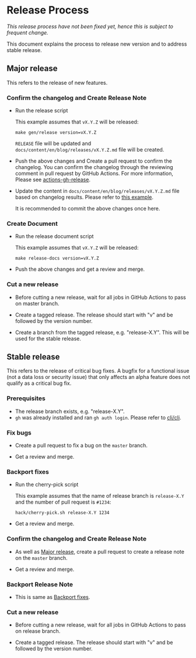 # Release Process
*This release process have not been fixed yet, hence this is subject to frequent change.*

This document explains the process to release new version and to address stable release.

## Major release
This refers to the release of new features.

### Confirm the changelog and Create Release Note
- Run the release script

  This example assumes that `vX.Y.Z` will be released:
  ```shell
  make gen/release version=vX.Y.Z
  ````

  `RELEASE` file will be updated and `docs/content/en/blog/releases/vX.Y.Z.md` file will be created.

- Push the above changes and Create a pull request to confirm the changelog.
  You can confirm the changelog through the reviewing comment in pull request by GitHub Actions.
  For more information, Please see [actions-gh-release](https://github.com/pipe-cd/actions-gh-release).

- Update the content in `docs/content/en/blog/releases/vX.Y.Z.md` file based on changelog results.
  Please refer to [this example](https://github.com/pipe-cd/pipecd/pull/3792/commits/2b59f7f2a492405bf6df905b3823b417e4a10c3e).

  It is recommended to commit the above changes once here.

### Create Document
- Run the release document script

  This example assumes that `vX.Y.Z` will be released:
  ```shell
  make release-docs version=vX.Y.Z
  ````

- Push the above changes and get a review and merge.

### Cut a new release
- Before cutting a new release, wait for all jobs in GitHub Actions to pass on master branch.

- Create a tagged release. The release should start with "v" and be followed by the version number.

- Create a branch from the tagged release, e.g. "release-X.Y". This will be used for the stable release.

## Stable release
This refers to the release of critical bug fixes.
A bugfix for a functional issue (not a data loss or security issue) that only affects an alpha feature does not qualify as a critical bug fix.

### Prerequisites
- The release branch exists, e.g. "release-X.Y".
- `gh` was already installed and ran `gh auth login`. Please refer to [cli/cli](https://github.com/cli/cli).

### Fix bugs
- Create a pull request to fix a bug on the `master` branch.

- Get a review and merge.

### Backport fixes
- Run the cherry-pick script

  This example assumes that the name of release branch is `release-X.Y` and the number of pull request is `#1234`:
  ```shell
  hack/cherry-pick.sh release-X.Y 1234
  ````

- Get a review and merge.

### Confirm the changelog and Create Release Note
- As well as [Major release](https://github.com/pipe-cd/pipecd/blob/master/RELEASES.md#confirm-the-changelog-and-create-release-note), create a pull request to create a release note on the `master` branch.

- Get a review and merge.

### Backport Release Note
- This is same as [Backport fixes](https://github.com/pipe-cd/pipecd/blob/master/RELEASES.md#backport-fixes).

### Cut a new release
- Before cutting a new release, wait for all jobs in GitHub Actions to pass on release branch.

- Create a tagged release. The release should start with "v" and be followed by the version number.
